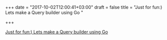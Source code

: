 +++
date = "2017-10-02T12:00:41+03:00"
draft = false
title = "Just for fun:) Lets make a Query builder using Go  "

+++

<p><a href="https://medium.com/@thedevsaddam/lets-make-a-query-builder-using-go-d41b15a0f394">Just for fun:) Lets make a Query builder using Go  </a></p>
